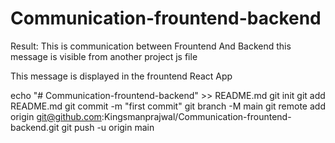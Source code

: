 # Communication-frountend-backend

Result:
This is communication between Frountend And Backend this message is visible from another project js file 

This message is displayed in the frountend React App


echo "# Communication-frountend-backend" >> README.md
git init
git add README.md
git commit -m "first commit"
git branch -M main
git remote add origin git@github.com:Kingsmanprajwal/Communication-frountend-backend.git
git push -u origin main
